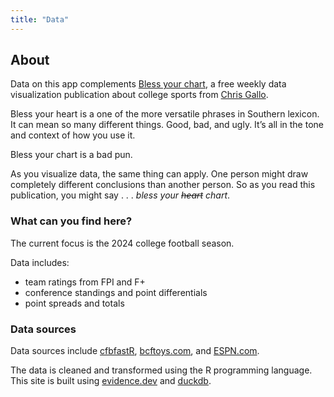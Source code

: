 ```yaml
---
title: "Data"
---
```


## About

Data on this app complements [Bless your chart](https://blessyourchart.substack.com/), a free weekly data visualization publication about college sports from [Chris Gallo](https://hellogallo.com/). 

Bless your heart is a one of the more versatile phrases in Southern lexicon. It can mean so many different things. Good, bad, and ugly. It’s all in the tone and context of how you use it.

Bless your chart is a bad pun.

As you visualize data, the same thing can apply. One person might draw completely different conclusions than another person. So as you read this publication, you might say . . . _bless your ~~heart~~ chart_.

### What can you find here? 

The current focus is the 2024 college football season. 

Data includes: 
- team ratings from FPI and F+ 
- conference standings and point differentials 
- point spreads and totals 

### Data sources

Data sources include [cfbfastR](https://cfbfastr.sportsdataverse.org/index.html), [bcftoys.com](https://www.bcftoys.com/), and [ESPN.com](https://www.espn.com/). 

The data is cleaned and transformed using the R programming language. This site is built using [evidence.dev](https://evidence.dev/) and [duckdb](https://duckdb.org/). 
